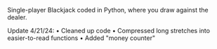 Single-player Blackjack coded in Python, where you draw against the dealer.

Update 4/21/24:
  • Cleaned up code
  • Compressed long stretches into easier-to-read functions
  • Added "money counter"
